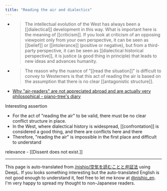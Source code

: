 ```yaml
---
title: "Reading the air and dialectics"
---
```


- > The intellectual evolution of the West has always been a [[dialectical]] development in this way. What is important here is the meaning of [[criticism]]. If you look at criticism of an opposing viewpoint only from your own perspective, it can be seen as [[belief]] or [[intolerance]] (positive or negative), but from a third-party perspective, it can be seen as [[dialectical historical perspective]], it is justice (a good thing in principle) that leads to new ideas and advances humanity.
- > The reason why the nuance of "[[read the situation]]" is difficult to convey to Westerners is that this act of reading the air is based on the assumption that there is no clear [[antagonistic structure]].
- [Why "air-readers" are not appreciated abroad and are actually very philosophical - piano-tree's diary](http://piano-tree.hatenablog.com/entry/2016/02/01/212558)

Interesting assertion
- For the act of "reading the air" to be valid, there must be no clear conflict structure in place.
- In the West, where dialectical history is widespread, [[confrontation]] is considered a good thing, and there are conflicts here and there
- Therefore, "reading the air" is impossible in the first place and difficult to understand

relevance
    - [[Dissent does not exist.]]

---
This page is auto-translated from [/nishio/空気を読むことと弁証法](https://scrapbox.io/nishio/空気を読むことと弁証法) using DeepL. If you looks something interesting but the auto-translated English is not good enough to understand it, feel free to let me know at [@nishio_en](https://twitter.com/nishio_en). I'm very happy to spread my thought to non-Japanese readers.